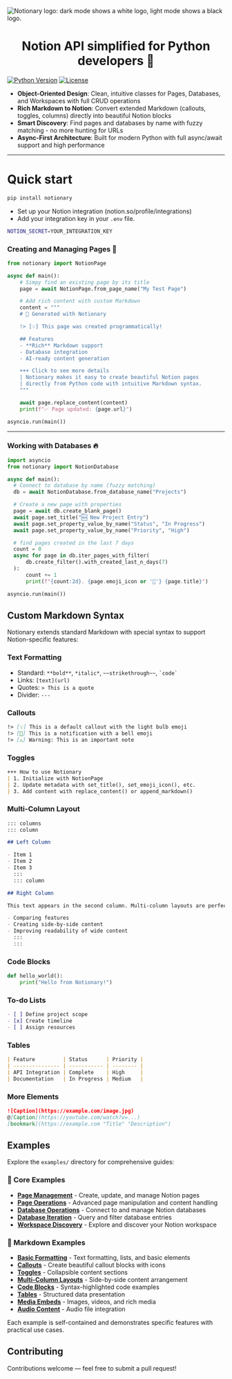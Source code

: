 <picture>
  <source media="(prefers-color-scheme: dark)" srcset="./static/notionary-dark.png">
  <source media="(prefers-color-scheme: light)" srcset="./static/notionary-light.png">
  <img alt="Notionary logo: dark mode shows a white logo, light mode shows a black logo." src="./static/browser-use.png"  width="full">
</picture>

<h1 align="center">Notion API simplified for Python developers 🐍</h1>

[![Python Version](https://img.shields.io/badge/python-3.8%2B-blue.svg)](https://www.python.org/downloads/)
[![License](https://img.shields.io/badge/license-MIT-green.svg)](LICENSE)

- **Object-Oriented Design**: Clean, intuitive classes for Pages, Databases, and Workspaces with full CRUD operations
- **Rich Markdown to Notion**: Convert extended Markdown (callouts, toggles, columns) directly into beautiful Notion blocks
- **Smart Discovery**: Find pages and databases by name with fuzzy matching - no more hunting for URLs
- **Async-First Architecture**: Built for modern Python with full async/await support and high performance

---

# Quick start

```bash
pip install notionary
```

- Set up your Notion integration (notion.so/profile/integrations)
- Add your integration key in your `.env` file.

```bash
NOTION_SECRET=YOUR_INTEGRATION_KEY
```

### Creating and Managing Pages 🚀

```python
from notionary import NotionPage

async def main():
    # Simpy find an existing page by its title
    page = await NotionPage.from_page_name("My Test Page")

    # Add rich content with custom Markdown
    content = """
    # 🚀 Generated with Notionary

    !> [💡] This page was created programmatically!

    ## Features
    - **Rich** Markdown support
    - Database integration
    - AI-ready content generation

    +++ Click to see more details
    | Notionary makes it easy to create beautiful Notion pages
    | directly from Python code with intuitive Markdown syntax.
    """

    await page.replace_content(content)
    print(f"✅ Page updated: {page.url}")

asyncio.run(main())
```

---

### Working with Databases 🔥

```python
import asyncio
from notionary import NotionDatabase

async def main():
  # Connect to database by name (fuzzy matching)
  db = await NotionDatabase.from_database_name("Projects")

  # Create a new page with properties
  page = await db.create_blank_page()
  await page.set_title("🆕 New Project Entry")
  await page.set_property_value_by_name("Status", "In Progress")
  await page.set_property_value_by_name("Priority", "High")

  # find pages created in the last 7 days
  count = 0
  async for page in db.iter_pages_with_filter(
      db.create_filter().with_created_last_n_days(7)
  ):
      count += 1
      print(f"{count:2d}. {page.emoji_icon or '📄'} {page.title}")

asyncio.run(main())
```

## Custom Markdown Syntax

Notionary extends standard Markdown with special syntax to support Notion-specific features:

### Text Formatting

- Standard: `**bold**`, `*italic*`, `~~strikethrough~~`, `` `code` ``
- Links: `[text](url)`
- Quotes: `> This is a quote`
- Divider: `---`

### Callouts

```markdown
!> [💡] This is a default callout with the light bulb emoji  
!> [🔔] This is a notification with a bell emoji  
!> [⚠️] Warning: This is an important note
```

### Toggles

```markdown
+++ How to use Notionary
| 1. Initialize with NotionPage  
| 2. Update metadata with set_title(), set_emoji_icon(), etc.  
| 3. Add content with replace_content() or append_markdown()
```

### Multi-Column Layout

```markdown
::: columns
::: column

## Left Column

- Item 1
- Item 2
- Item 3
  :::
  ::: column

## Right Column

This text appears in the second column. Multi-column layouts are perfect for:

- Comparing features
- Creating side-by-side content
- Improving readability of wide content
  :::
  :::
```

### Code Blocks

```python
def hello_world():
    print("Hello from Notionary!")
```

### To-do Lists

```markdown
- [ ] Define project scope
- [x] Create timeline
- [ ] Assign resources
```

### Tables

```markdown
| Feature         | Status      | Priority |
| --------------- | ----------- | -------- |
| API Integration | Complete    | High     |
| Documentation   | In Progress | Medium   |
```

### More Elements

```markdown
![Caption](https://example.com/image.jpg)  
@[Caption](https://youtube.com/watch?v=...)  
[bookmark](https://example.com "Title" "Description")
```

## Examples

Explore the `examples/` directory for comprehensive guides:

### 🚀 Core Examples

- [**Page Management**](examples/page_example.py) - Create, update, and manage Notion pages
- [**Page Operations**](examples/page.py) - Advanced page manipulation and content handling
- [**Database Operations**](examples/database.py) - Connect to and manage Notion databases
- [**Database Iteration**](examples/database_iteration.py) - Query and filter database entries
- [**Workspace Discovery**](examples/workspace_discovery.py) - Explore and discover your Notion workspace

### 📝 Markdown Examples

- [**Basic Formatting**](examples/markdown/basic.py) - Text formatting, lists, and basic elements
- [**Callouts**](examples/markdown/callout.py) - Create beautiful callout blocks with icons
- [**Toggles**](examples/markdown/toggle.py) - Collapsible content sections
- [**Multi-Column Layouts**](examples/markdown/columns.py) - Side-by-side content arrangement
- [**Code Blocks**](examples/markdown/code.py) - Syntax-highlighted code examples
- [**Tables**](examples/markdown/table.py) - Structured data presentation
- [**Media Embeds**](examples/markdown/embed.py) - Images, videos, and rich media
- [**Audio Content**](examples/markdown/audio.py) - Audio file integration

Each example is self-contained and demonstrates specific features with practical use cases.

## Contributing

Contributions welcome — feel free to submit a pull request!
